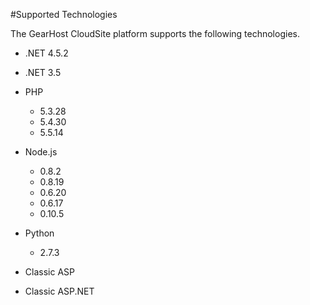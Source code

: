 #Supported Technologies

The GearHost CloudSite platform supports the following technologies.

* .NET 4.5.2
* .NET 3.5
 

* PHP
  * 5.3.28
  * 5.4.30
  * 5.5.14
  

* Node.js
  * 0.8.2
  * 0.8.19
  * 0.6.20
  * 0.6.17
  * 0.10.5
 

* Python
  * 2.7.3
 

* Classic ASP
* Classic ASP.NET
